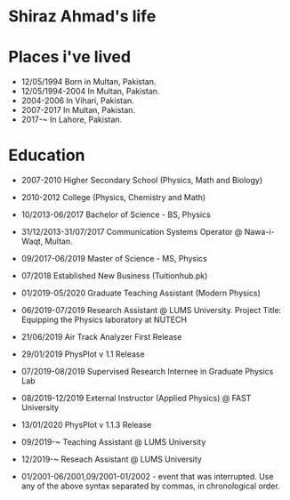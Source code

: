 Shiraz Ahmad's life
===============

# Places i've lived

- 12/05/1994 Born in Multan, Pakistan.
- 12/05/1994-2004 In Multan, Pakistan.
- 2004-2006 In Vihari, Pakistan.
- 2007-2017 In Multan, Pakistan.
- 2017-~ In Lahore, Pakistan.

# Education

- 2007-2010 Higher Secondary School (Physics, Math and Biology)
- 2010-2012 College (Physics, Chemistry and Math)
- 10/2013-06/2017 Bachelor of Science - BS, Physics
- 31/12/2013-31/07/2017 Communication Systems Operator @ Nawa-i-Waqt, Multan.
- 09/2017-06/2019 Master of Science - MS, Physics
- 07/2018 Established New Business (Tuitionhub.pk)
- 01/2019-05/2020 Graduate Teaching Assistant (Modern Physics)
- 06/2019-07/2019 Research Assistant @ LUMS University. Project Title: Equipping the Physics laboratory at NUTECH
- 21/06/2019 Air Track Analyzer First Release
- 29/01/2019 PhysPlot v 1.1 Release
- 07/2019-08/2019 Supervised Research Internee in Graduate Physics Lab
- 08/2019-12/2019 External Instructor (Applied Physics) @ FAST University
- 13/01/2020 PhysPlot v 1.1.3 Release
- 09/2019-~ Teaching Assistant @ LUMS University
- 12/2019-~ Reseach Assistant @ LUMS University

- 01/2001-06/2001,09/2001-01/2002 - event that was interrupted. Use any of the above syntax separated by commas, in chronological order.
